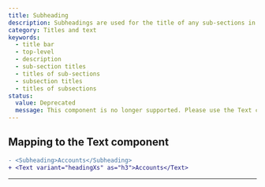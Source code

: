 ```yaml
---
title: Subheading
description: Subheadings are used for the title of any sub-sections in top-level page sections.
category: Titles and text
keywords:
  - title bar
  - top-level
  - description
  - sub-section titles
  - titles of sub-sections
  - subsection titles
  - titles of subsections
status:
  value: Deprecated
  message: This component is no longer supported. Please use the Text component instead.
---
```


## Mapping to the Text component

```diff
- <Subheading>Accounts</Subheading>
+ <Text variant="headingXs" as="h3">Accounts</Text>
```

---
